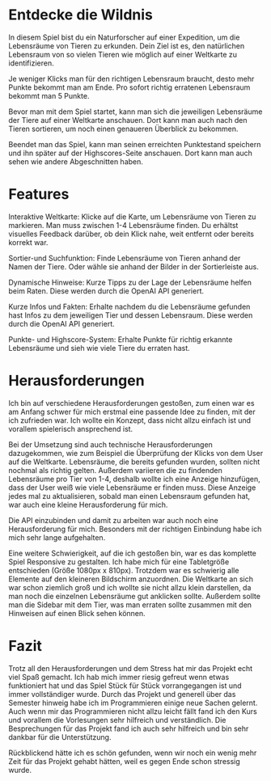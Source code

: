 # Entdecke die Wildnis

In diesem Spiel bist du ein Naturforscher auf einer Expedition, um die Lebensräume von Tieren zu erkunden. Dein Ziel ist es, den natürlichen Lebensraum von so vielen Tieren wie möglich auf einer Weltkarte zu identifizieren.

Je weniger Klicks man für den richtigen Lebensraum braucht, desto mehr Punkte bekommt man am Ende. Pro sofort richtig erratenen Lebensraum bekommt man 5 Punkte. 

Bevor man mit dem Spiel startet, kann man sich die jeweiligen Lebensräume der Tiere auf einer Weltkarte anschauen. Dort kann man auch nach den Tieren sortieren, um noch einen genaueren Überblick zu bekommen. 

Beendet man das Spiel, kann man seinen erreichten Punktestand speichern und ihn später auf der Highscores-Seite anschauen. Dort kann man auch sehen wie andere Abgeschnitten haben. 

# Features

Interaktive Weltkarte: Klicke auf die Karte, um Lebensräume von Tieren zu markieren. Man muss zwischen 1-4 Lebensräume finden. Du erhältst visuelles Feedback darüber, ob dein Klick nahe, weit entfernt oder bereits korrekt war.

Sortier-und Suchfunktion: Finde Lebensräume von Tieren anhand der Namen der Tiere. Oder wähle sie anhand der Bilder in der Sortierleiste aus. 

Dynamische Hinweise: Kurze Tipps zu der Lage der Lebensräume helfen beim Raten. Diese werden durch die OpenAI API generiert.

Kurze Infos und Fakten: Erhalte nachdem du die Lebensräume gefunden hast Infos zu dem jeweiligen Tier und dessen Lebensraum. Diese werden durch die OpenAI API generiert. 

Punkte- und Highscore-System: Erhalte Punkte für richtig erkannte Lebensräume und sieh wie viele Tiere du erraten hast.

# Herausforderungen

Ich bin auf verschiedene Herausforderungen gestoßen, zum einen war es am Anfang schwer für mich erstmal eine passende Idee zu finden, mit der ich zufrieden war. Ich wollte ein Konzept, dass nicht allzu einfach ist und vorallem spielerisch ansprechend ist. 

Bei der Umsetzung sind auch technische Herausforderungen dazugekommen, wie zum Beispiel die Überprüfung der Klicks von dem User auf die Weltkarte. Lebensräume, die bereits gefunden wurden, sollten nicht nochmal als richtig gelten. Außerdem variieren die zu findenden Lebensräume pro Tier von 1-4, deshalb wollte ich eine Anzeige hinzufügen, dass der User weiß wie viele Lebensräume er finden muss. Diese Anzeige jedes mal zu aktualisieren, sobald man einen Lebensraum gefunden hat, war auch eine kleine Herausforderung für mich. 

Die API einzubinden und damit zu arbeiten war auch noch eine Herausforderung für mich. Besonders mit der richtigen Einbindung habe ich mich sehr lange aufgehalten. 

Eine weitere Schwierigkeit, auf die ich gestoßen bin, war es das komplette Spiel Responsive zu gestalten. Ich habe mich für eine Tabletgröße entschieden (Größe 1080px x 810px). Trotzdem war es schwierig alle Elemente auf den kleineren Bildschirm anzuordnen. Die Weltkarte an sich war schon ziemlich groß und ich wollte sie nicht allzu klein darstellen, da man noch die einzelnen Lebensräume gut anklicken sollte. Außerdem sollte man die Sidebar mit dem Tier, was man erraten sollte zusammen mit den Hinweisen auf einen Blick sehen können. 


# Fazit

Trotz all den Herausforderungen und dem Stress hat mir das Projekt echt viel Spaß gemacht. Ich hab mich immer riesig gefreut wenn etwas funktioniert hat und das Spiel Stück für Stück vorrangegangen ist und immer vollständiger wurde. Durch das Projekt und generell über das Semester hinweig habe ich im Programmieren einige neue Sachen gelernt. Auch wenn mir das Programmieren nicht allzu leicht fällt fand ich den Kurs und vorallem die Vorlesungen sehr hilfreich und verständlich. Die Besprechungen für das Projekt fand ich auch sehr hilfreich und bin sehr dankbar für die Unterstützung. 

Rückblickend hätte ich es schön gefunden, wenn wir noch ein wenig mehr Zeit für das Projekt gehabt hätten, weil es gegen Ende schon stressig wurde.